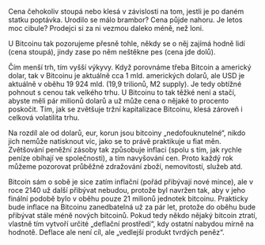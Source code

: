 Cena čehokoliv stoupá nebo klesá v závislosti na tom, jestli je po daném statku poptávka. Urodilo se málo brambor? Cena půjde nahoru. Je letos moc cibule? Prodejci si za ni vezmou daleko méně, než loni.

U Bitcoinu tak pozorujeme přesně tohle, někdy se o něj zajímá hodně lidí (cena stoupá), jindy zase po něm neštěkne pes (cena jde dolů).

Čím menší trh, tím vyšší výkyvy. Když porovnáme třeba Bitcoin a americký dolar, tak v Bitcoinu je aktuálně cca 1 mld. amerických dolarů, ale USD je aktuálně v oběhu 19 924 mld. (19,9 trilionů, M2 supply). Je tedy obtížné pohnout s cenou tak velkého trhu. U Bitcoinu to tak těžké není a stačí, abyste měli pár milionů dolarů a už může cena o nějaké to procento poskočit. Tím, jak se zvětšuje tržní kapitalizace Bitcoinu, klesá zároveň i celková volatilita trhu.

Na rozdíl ale od dolarů, eur, korun jsou bitcoiny „nedofouknutelné“, nikdo jich nemůže natisknout víc, jako se to právě praktikuje u fiat měn. Zvětšování peněžní zásoby tak způsobuje inflaci (spolu s tím, jak rychle peníze obíhají ve společnosti), a tím navyšování cen. Proto každý rok můžeme pozorovat průběžné zdražování zboží, nemovitostí, služeb atd.

Bitcoin sám o sobě je sice zatím inflační (pořád přibývají nové mince), ale v roce 2140 už další přibývat nebudou, protože byl navržen tak, aby v jeho finální podobě bylo v oběhu pouze 21 milionů jednotek bitcoinu. Prakticky bude inflace na Bitcoinu zanedbatelná už za pár let, protože do oběhu bude přibývat stále méně nových bitcoinů. Pokud tedy někdo nějaký bitcoin ztratí, vlastně tím vytvoří určité „deflační prostředí“, kdy ostatní nabydou mírně na hodnotě. Deflace ale není cíl, ale „vedlejší produkt tvrdých peněz“.
